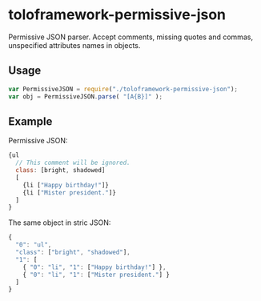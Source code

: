 # toloframework-permissive-json
Permissive JSON parser. Accept comments, missing quotes and commas, unspecified attributes names in objects.

## Usage
```js
var PermissiveJSON = require("./toloframework-permissive-json");
var obj = PermissiveJSON.parse( "[A{B}]" );
```

## Example
Permissive JSON:
```js
{ul
  // This comment will be ignored.
  class: [bright, shadowed]
  [
    {li ["Happy birthday!"]}
    {li ["Mister president."]}
  ]
}
```

The same object in stric JSON:
```js
{
  "0": "ul",
  "class": ["bright", "shadowed"],
  "1": [
    { "0": "li", "1": ["Happy birthday!"] },
    { "0": "li", "1": ["Mister president."] }
  ]
}
```

